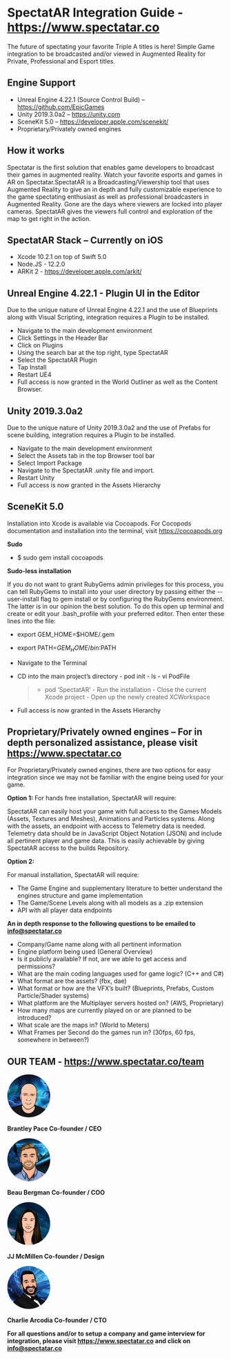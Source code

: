 
# SpectatAR Integration Guide - https://www.spectatar.co

The future of spectating your favorite Triple A titles is here! Simple Game integration to be broadcasted and/or viewed in Augmented Reality for Private, Professional and Esport titles. 

## Engine Support

- Unreal Engine 4.22.1 (Source Control Build) – https://github.com/EpicGames
- Unity 2019.3.0a2 – https://unity.com
- SceneKit 5.0 – https://developer.apple.com/scenekit/
- Proprietary/Privately owned engines

## How it works
Spectatar is the first solution that enables game developers to broadcast their games in augmented reality. Watch your favorite esports and games in AR on Spectatar.SpectatAR is a Broadcasting/Viewership tool that uses Augmented Reality to give an in depth and fully customizable experience to the game spectating enthusiast as well as professional broadcasters in Augmented Reality.  Gone are the days where viewers are locked into player cameras. SpectatAR gives the viewers full control and exploration of the map to get right in the action. 

##  SpectatAR Stack – Currently on iOS

- Xcode 10.2.1 on top of Swift 5.0
- Node.JS - 12.2.0
- ARKit 2 - https://developer.apple.com/arkit/

## Unreal Engine 4.22.1 - Plugin UI in the Editor

Due to the unique nature of Unreal Engine 4.22.1 and the use of Blueprints along with Visual Scripting, integration requires a Plugin to be installed.

- Navigate to the main development environment
- Click Settings in the Header Bar
- Click on Plugins
- Using the search bar at the top right, type SpectatAR
- Select the SpectatAR Plugin
- Tap Install
- Restart UE4
- Full access is now granted in the World Outliner as well as the Content Browser. 

##  Unity 2019.3.0a2

Due to the unique nature of Unity 2019.3.0a2 and the use of Prefabs for scene building, integration requires a Plugin to be installed.

- Navigate to the main development environment
- Select the Assets tab in the top Browser tool bar
- Select Import Package
- Navigate to the SpectatAR .unity file and import. 
- Restart Unity
- Full access is now granted in the Assets Hierarchy


## SceneKit 5.0

Installation into Xcode is available via Cocoapods. For Cocopods documentation and installation into the terminal, visit https://cocoapods.org

**Sudo**

- $ sudo gem install cocoapods

**Sudo-less installation**

If you do not want to grant RubyGems admin privileges for this process, you can tell RubyGems to install into your user directory by passing either the --user-install flag to gem install or by configuring the RubyGems environment. The latter is in our opinion the best solution. To do this open up terminal and create or edit your .bash_profile with your preferred editor. Then enter these lines into the file:
- export GEM_HOME=$HOME/.gem
- export PATH=$GEM_HOME/bin:$PATH

- Navigate to the Terminal
- CD into the main project’s directory
	  - pod init
	  - ls
	  - vi PodFile
  > - pod ‘SpectatAR’
	  - Run the installation
	  - Close the current Xcode project
	  - Open up the newly created XCWorkspace
- Full access is now granted in the Assets Hierarchy

## Proprietary/Privately owned engines – For in depth personalized assistance, please visit https://www.spectatar.co

For Proprietary/Privately owned engines, there are two options for easy integration since we may not be familiar with the engine being used for your game. 

**Option 1:** 
For hands free installation, SpectatAR will require:

SpectatAR can easily host your game with full access to the Games Models (Assets, Textures and Meshes), Animations and Particles systems. Along with the assets, an endpoint with access to Telemetry data is needed. Telemetry data should be in JavaScript Object Notation (JSON) and include all pertinent player and game data. This is easily achievable by giving SpectatAR access to the builds Repository. 

**Option 2:** 

For manual installation, SpectatAR will require: 
- The Game Engine and supplementary literature to better understand the engines structure and game implementation
- The Game/Scene Levels along with all models as a .zip extension
- API with all player data endpoints

**An in depth response to the following questions to be emailed to info@spectatar.co**

- Company/Game name along with all pertinent information
- Engine platform being used  (General Overview)
- Is it publicly available? If not, are we able to get access and permissions?
- What are the main coding languages used for game logic? (C++ and C#)
- What format are the assets? (fbx, dae)
- What format or how are the VFX’s built? (Blueprints, Prefabs, Custom Particle/Shader systems)
- What platform are the Multiplayer servers hosted on? (AWS, Proprietary) 
- How many maps are currently played on or are planned to be introduced?
- What scale are the maps in? (World to Meters)
- What Frames per Second do the games run in? (30fps, 60 fps, somewhere in between?)

## OUR TEAM - https://www.spectatar.co/team

<img src="images/Brantley.png" width=100>

**Brantley Pace Co-founder / CEO**

<img src="images/Beau.png" width=100>

**Beau Bergman Co-founder / COO**

<img src="images/JJ.png" width=100>

**JJ McMillen Co-founder / Design**

<img src="images/Charlie.png" width=100>

**Charlie Arcodia Co-founder / CTO**



**For all questions and/or to setup a company and game interview for integration, please visit https://www.spectatar.co and click on info@spectatar.co**			       



 


			       



 









			       





 




